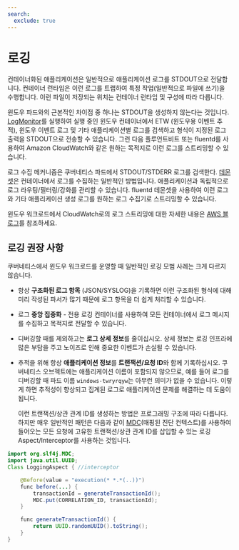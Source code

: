 ```yaml
---
search:
  exclude: true
---
```



# 로깅

컨테이너화된 애플리케이션은 일반적으로 애플리케이션 로그를 STDOUT으로 전달합니다. 컨테이너 런타임은 이런 로그를 트랩하여 특정 작업(일반적으로 파일에 쓰기)을 수행합니다. 이런 파일이 저장되는 위치는 컨테이너 런타임 및 구성에 따라 다릅니다. 

윈도우 파드와의 근본적인 차이점 중 하나는 STDOUT을 생성하지 않는다는 것입니다. [LogMonitor](https://github.com/microsoft/windows-container-tools/tree/master/LogMonitor)를 실행하여 실행 중인 윈도우 컨테이너에서 ETW (윈도우용 이벤트 추적), 윈도우 이벤트 로그 및 기타 애플리케이션별 로그를 검색하고 형식이 지정된 로그 출력을 STDOUT으로 전송할 수 있습니다. 그런 다음 플루언트비트 또는 fluentd를 사용하여 Amazon CloudWatch와 같은 원하는 목적지로 이런 로그를 스트리밍할 수 있습니다.

로그 수집 메커니즘은 쿠버네티스 파드에서 STDOUT/STDERR 로그를 검색한다. [데몬셋](https://kubernetes.io/docs/concepts/workloads/controllers/daemonset/)은 컨테이너에서 로그를 수집하는 일반적인 방법입니다. 애플리케이션과 독립적으로 로그 라우팅/필터링/강화를 관리할 수 있습니다. fluentd 데몬셋을 사용하여 이런 로그와 기타 애플리케이션 생성 로그를 원하는 로그 수집기로 스트리밍할 수 있습니다.

윈도우 워크로드에서 CloudWatch로의 로그 스트리밍에 대한 자세한 내용은 [AWS 블로그](https://aws.amazon.com/blogs/containers/streaming-logs-from-amazon-eks-windows-pods-to-amazon-cloudwatch-logs-using-fluentd/)를 참조하세요. 

## 로깅 권장 사항

쿠버네티스에서 윈도우 워크로드를 운영할 때 일반적인 로깅 모범 사례는 크게 다르지 않습니다. 

* 항상 **구조화된 로그 항목** (JSON/SYSLOG)을 기록하면 이런 구조화된 형식에 대해 미리 작성된 파서가 많기 때문에 로그 항목을 더 쉽게 처리할 수 있습니다.
* 로그 **중앙 집중화** - 전용 로깅 컨테이너를 사용하여 모든 컨테이너에서 로그 메시지를 수집하고 목적지로 전달할 수 있습니다.
* 디버깅할 때를 제외하고는 **로그 상세 정보**를 줄이십시오. 상세 정보는 로깅 인프라에 많은 부담을 주고 노이즈로 인해 중요한 이벤트가 손실될 수 있습니다.
* 추적을 위해 항상 **애플리케이션 정보**를 **트랜잭션/요청 ID**와 함께 기록하십시오. 쿠버네티스 오브젝트에는 애플리케이션 이름이 포함되지 않으므로, 예를 들어 로그를 디버깅할 때 파드 이름 `windows-twryrqyw`는 아무런 의미가 없을 수 있습니다. 이렇게 하면 추적성이 향상되고 집계된 로그로 애플리케이션 문제를 해결하는 데 도움이 됩니다.
    
    이런 트랜잭션/상관 관계 ID를 생성하는 방법은 프로그래밍 구조에 따라 다릅니다. 하지만 매우 일반적인 패턴은 다음과 같이 [MDC](https://logging.apache.org/log4j/1.2/apidocs/org/apache/log4j/MDC.html)(매핑된 진단 컨텍스트)를 사용하여 들어오는 모든 요청에 고유한 트랜잭션/상관 관계 ID를 삽입할 수 있는 로깅 Aspect/Interceptor를 사용하는 것입니다.

```java   
import org.slf4j.MDC;
import java.util.UUID;
Class LoggingAspect { //interceptor

    @Before(value = "execution(* *.*(..))")
    func before(...) {
        transactionId = generateTransactionId();
        MDC.put(CORRELATION_ID, transactionId);
    }

    func generateTransactionId() {
        return UUID.randomUUID().toString();
    }
}
```
